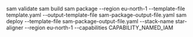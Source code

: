 sam validate
sam build
sam package --region eu-north-1 --template-file template.yaml --output-template-file sam-package-output-file.yaml
sam deploy --template-file sam-package-output-file.yaml --stack-name star-aligner --region eu-north-1 --capabilities CAPABILITY_NAMED_IAM
